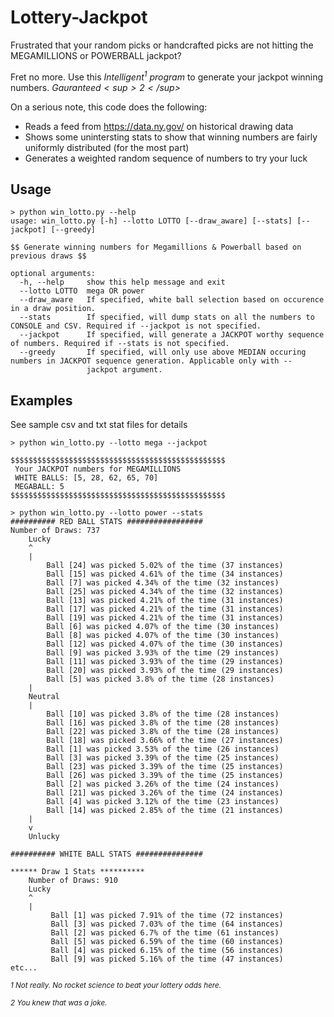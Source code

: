 # Lottery-Jackpot

Frustrated that your random picks or handcrafted picks are not hitting the MEGAMILLIONS or POWERBALL jackpot? 

Fret no more. Use this _Intelligent<sup>1</sup> program_ to generate your jackpot winning numbers. _$Gauranteed<sup>2</sup>$_

On a serious note, this code does the following:

- Reads a feed from https://data.ny.gov/ on historical drawing data
- Shows some unintersting stats to show that winning numbers are fairly uniformly distributed (for the most part) 
- Generates a weighted random sequence of numbers to try your luck

## Usage

    > python win_lotto.py --help
    usage: win_lotto.py [-h] --lotto LOTTO [--draw_aware] [--stats] [--jackpot] [--greedy]

    $$ Generate winning numbers for Megamillions & Powerball based on previous draws $$

    optional arguments:
      -h, --help     show this help message and exit
      --lotto LOTTO  mega OR power
      --draw_aware   If specified, white ball selection based on occurence in a draw position.
      --stats        If specified, will dump stats on all the numbers to CONSOLE and CSV. Required if --jackpot is not specified.
      --jackpot      If specified, will generate a JACKPOT worthy sequence of numbers. Required if --stats is not specified.
      --greedy       If specified, will only use above MEDIAN occuring numbers in JACKPOT sequence generation. Applicable only with -- 
                     jackpot argument.

## Examples

See sample csv and txt stat files for details

    > python win_lotto.py --lotto mega --jackpot

    $$$$$$$$$$$$$$$$$$$$$$$$$$$$$$$$$$$$$$$$$$$$$$$$
     Your JACKPOT numbers for MEGAMILLIONS
     WHITE BALLS: [5, 28, 62, 65, 70]
     MEGABALL: 5
    $$$$$$$$$$$$$$$$$$$$$$$$$$$$$$$$$$$$$$$$$$$$$$$$

    > python win_lotto.py --lotto power --stats
    ########## RED BALL STATS #################
    Number of Draws: 737
        Lucky
        ^
        |
            Ball [24] was picked 5.02% of the time (37 instances)
            Ball [15] was picked 4.61% of the time (34 instances)
            Ball [7] was picked 4.34% of the time (32 instances)
            Ball [25] was picked 4.34% of the time (32 instances)
            Ball [13] was picked 4.21% of the time (31 instances)
            Ball [17] was picked 4.21% of the time (31 instances)
            Ball [19] was picked 4.21% of the time (31 instances)
            Ball [6] was picked 4.07% of the time (30 instances)
            Ball [8] was picked 4.07% of the time (30 instances)
            Ball [12] was picked 4.07% of the time (30 instances)
            Ball [9] was picked 3.93% of the time (29 instances)
            Ball [11] was picked 3.93% of the time (29 instances)
            Ball [20] was picked 3.93% of the time (29 instances)
            Ball [5] was picked 3.8% of the time (28 instances)
        |
        Neutral
        |
            Ball [10] was picked 3.8% of the time (28 instances)
            Ball [16] was picked 3.8% of the time (28 instances)
            Ball [22] was picked 3.8% of the time (28 instances)
            Ball [18] was picked 3.66% of the time (27 instances)
            Ball [1] was picked 3.53% of the time (26 instances)
            Ball [3] was picked 3.39% of the time (25 instances)
            Ball [23] was picked 3.39% of the time (25 instances)
            Ball [26] was picked 3.39% of the time (25 instances)
            Ball [2] was picked 3.26% of the time (24 instances)
            Ball [21] was picked 3.26% of the time (24 instances)
            Ball [4] was picked 3.12% of the time (23 instances)
            Ball [14] was picked 2.85% of the time (21 instances)
        |
        v
        Unlucky

    ########## WHITE BALL STATS ###############

    ****** Draw 1 Stats **********
        Number of Draws: 910
        Lucky
        ^
        |
             Ball [1] was picked 7.91% of the time (72 instances)
             Ball [3] was picked 7.03% of the time (64 instances)
             Ball [2] was picked 6.7% of the time (61 instances)
             Ball [5] was picked 6.59% of the time (60 instances)
             Ball [4] was picked 6.15% of the time (56 instances)
             Ball [9] was picked 5.16% of the time (47 instances)
    etc...



_<sup>1 Not really. No rocket science to beat your lottery odds here.</sup>_

_<sup>2 You knew that was a joke.</sup>_

